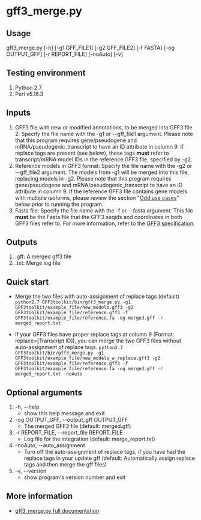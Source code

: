 # gff3_merge.py

## Usage 

gff3_merge.py [-h] [-g1 GFF_FILE1] [-g2 GFF_FILE2] [-f FASTA] [-og OUTPUT_GFF] [-r REPORT_FILE] [-noAuto] [-v]

## Testing environment

1. Python 2.7
2. Perl v5.16.3

## Inputs
1. GFF3 file with new or modified annotations, to be merged into GFF3 file 2. Specify the file name with the -g1 or --gff_file1 argument. Please note that this program requires gene/pseudogene and mRNA/pseudogenic_transcript to have an ID attribute in column 9. If replace tags are present (see below), these tags **must** refer to transcript/mRNA model IDs in the reference GFF3 file, specified by -g2. 
2. Reference models in GFF3 format: Specify the file name with the -g2 or --gff_file2 argument. The models from -g1 will be merged into this file, replacing models in -g2. Please note that this program requires gene/pseudogene and mRNA/pseudogenic_transcript to have an ID attribute in column 9. If the reference GFF3 file contains gene models with multiple isoforms, please review the section "[Odd use cases](https://github.com/NAL-i5K/GFF3toolkit/wiki/Merge-two-GFF3-files#odd-use-cases)" below prior to running the program.
3. Fasta file: Specify the file name with the -f or --fasta argument. This file **must** be the Fasta file that the GFF3 seqids and coordinates in both GFF3 files refer to. For more information, refer to the [GFF3 specification](https://github.com/The-Sequence-Ontology/Specifications/blob/master/gff3.md).

## Outputs
1. .gff: A merged gff3 file
2. .txt: Merge log file

## Quick start
* Merge the two files with auto-assignment of replace tags (default)
    `python2.7 GFF3toolkit/bin/gff3_merge.py -g1 GFF3toolkit/example_file/new_models.gff3 -g2 GFF3toolkit/example_file/reference.gff3 -f GFF3toolkit/example_file/reference.fa -og merged.gff -r merged_report.txt`

* If your GFF3 files have proper replace tags at column 9 (Format: replace=[Transcript ID]), you can merge the two GFF3 files without auto-assignment of replace tags.
    `python2.7 GFF3toolkit/bin/gff3_merge.py -g1 GFF3toolkit/example_file/new_models_w_replace.gff3 -g2 GFF3toolkit/example_file/reference.gff3 -f GFF3toolkit/example_file/reference.fa -og merged.gff -r merged_report.txt -noAuto`

## Optional arguments

1.  -h, --help            
    - show this help message and exit
2.  -og OUTPUT_GFF, --output_gff OUTPUT_GFF
    - The merged GFF3 file (default: merged.gff)
3.  -r REPORT_FILE, --report_file REPORT_FILE
    - Log file for the integration (default: merge_report.txt)
4.  -noAuto, --auto_assignment
    - Turn off the auto-assignment of replace tags, if you have had the replace tags in your update gff (default: Automatically assign replace tags and then merge the gff files)
5.  -v, --version         
    - show program's version number and exit

## More information 
- [gff3_merge.py full documentation](https://github.com/NAL-i5K/GFF3toolkit/wiki/Merge-two-GFF3-files)
